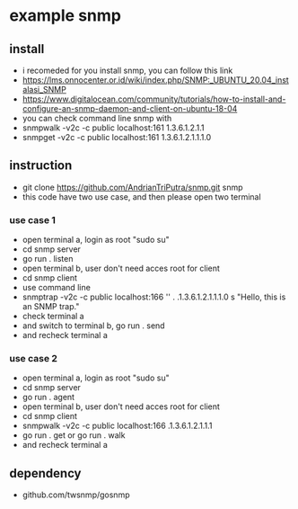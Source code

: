 # example snmp


## install
- i recomeded for you install snmp, you can follow this link
- https://lms.onnocenter.or.id/wiki/index.php/SNMP:_UBUNTU_20.04_instalasi_SNMP
- https://www.digitalocean.com/community/tutorials/how-to-install-and-configure-an-snmp-daemon-and-client-on-ubuntu-18-04
- you can check command line snmp with
- snmpwalk -v2c -c public localhost:161 1.3.6.1.2.1.1
- snmpget -v2c -c public localhost:161 1.3.6.1.2.1.1.1.0

## instruction
- git clone https://github.com/AndrianTriPutra/snmp.git snmp
- this code have two use case, and then please open two terminal

### use case 1
- open terminal a, login as root "sudo su"
- cd snmp server
- go run . listen
- open terminal b, user don't need acces root for client
- cd snmp client
- use command line 
- snmptrap -v2c -c public localhost:166 '' . .1.3.6.1.2.1.1.1.0 s "Hello, this is an SNMP trap."
- check terminal a
- and switch to terminal b, go run . send
- and recheck terminal a

### use case 2
- open terminal a, login as root "sudo su"
- cd snmp server
- go run . agent
- open terminal b, user don't need acces root for client
- cd snmp client
- snmpwalk -v2c -c public localhost:166 .1.3.6.1.2.1.1.1
- go run . get or go run . walk
- and recheck terminal a


## dependency
- github.com/twsnmp/gosnmp
